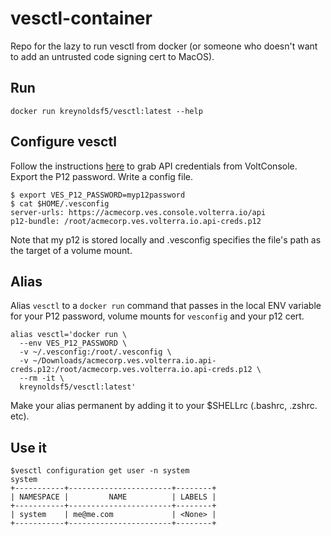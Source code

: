 # vesctl-container
Repo for the lazy to run vesctl from docker (or someone who doesn't want to add an untrusted code signing cert to MacOS).

## Run
```shell
docker run kreynoldsf5/vesctl:latest --help
```

## Configure vesctl
Follow the instructions [here](https://gitlab.com/volterra.io/vesctl) to grab API credentials from VoltConsole. Export the P12 password. Write a config file.


```shell
$ export VES_P12_PASSWORD=myp12password
$ cat $HOME/.vesconfig
server-urls: https://acmecorp.ves.console.volterra.io/api
p12-bundle: /root/acmecorp.ves.volterra.io.api-creds.p12
```

Note that my p12 is stored locally and .vesconfig specifies the file's path as the target of a volume mount.

## Alias
Alias `vesctl` to a `docker run` command that passes in the local ENV variable for your P12 password, volume mounts for `vesconfig` and your p12 cert.

```shell
alias vesctl='docker run \
  --env VES_P12_PASSWORD \
  -v ~/.vesconfig:/root/.vesconfig \
  -v ~/Downloads/acmecorp.ves.volterra.io.api-creds.p12:/root/acmecorp.ves.volterra.io.api-creds.p12 \
  --rm -it \
  kreynoldsf5/vesctl:latest'
```

Make your alias permanent by adding it to your $SHELLrc (.bashrc, .zshrc. etc).

## Use it
```shell
$vesctl configuration get user -n system
system
+-----------+-----------------------+--------+
| NAMESPACE |         NAME          | LABELS |
+-----------+-----------------------+--------+
| system    | me@me.com             | <None> |
+-----------+-----------------------+--------+
```

